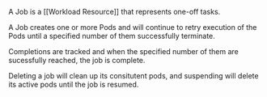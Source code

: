 A Job is a [[Workload Resource]] that represents one-off tasks.

A Job creates one or more Pods and will continue to retry execution of the Pods until a specified number of them successfully terminate. 

Completions are tracked and when the specified number of them are sucessfully reached, the job is complete.

Deleting a job will clean up its consitutent pods, and suspending will delete its active pods until the job is resumed.